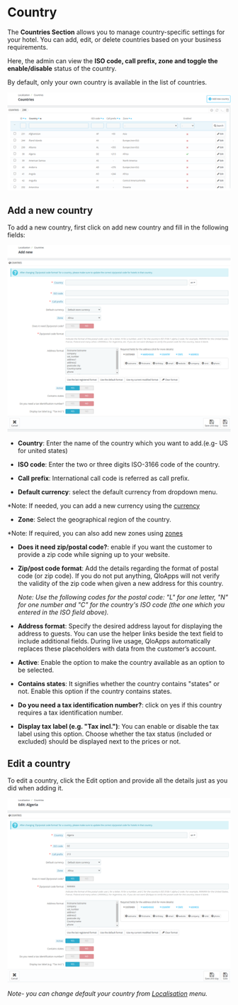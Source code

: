 # Country

The **Countries Section** allows you to manage country-specific settings for your hotel. You can add, edit, or delete countries based on your business requirements.

Here, the admin can view the **ISO code, call prefix, zone and toggle the enable/disable** status of the country.

By default, only your own country is available in the list of countries.

![countries!](./Countries.png)

## Add a new country

To add a new country, first click on add new country and fill in the following fields:

![Add a new!](./Countries-Add-new.png)

- **Country**: Enter the name of the country which you want to add.(e.g- US for united states)
- **ISO code**: Enter the two or three digits ISO-3166 code of the country.

- **Call prefix**: International call code is referred as call prefix.
- **Default currency**: select the default currency from dropdown menu.

*Note: If needed, you can add a new currency using the [currency](../currency/)
- **Zone**: Select the geographical region of the country.

*Note: If required, you can also add new zones using [zones](../zones/)

- **Does it need zip/postal code?**: enable if you want the customer to provide a zip code while signing up to your website.

- **Zip/post code format**: Add the details regarding the format of postal code (or zip code). If you do not put anything, QloApps will not verify the validity of the zip code when given a new address for this country.

  *Note: Use the following codes for the postal code: "L" for one letter, "N" for one number and "C" for the country's ISO code (the one which you entered in the ISO field above).*

- **Address format**: Specify the desired address layout for displaying the address to guests. You can use the helper links beside the text field to include additional fields. During live usage, QloApps automatically replaces these placeholders with data from the customer’s account.


- **Active**: Enable the option to make the country available as an option to be selected.

- **Contains states**: It signifies whether the country contains "states" or not. Enable this option if the country contains states.


- **Do you need a tax identification number?**: click on yes if this country requires a tax identification number.
- **Display tax label (e.g. "Tax incl.")**: You can enable or disable the tax label using this option. Choose whether the tax status (included or excluded) should be displayed next to the prices or not.

## Edit a country

To edit a country, click the Edit option and provide all the details just as you did when adding it.

![edit country!](./Countries-Edit.png)

*Note- you can change default your country from  [Localisation](../localization/) menu.*